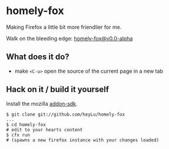 # homely-fox

Making Firefox a little bit more friendlier for me.

Walk on the bleeding edge: [homely-fox@v0.0-alpha][release]

## What does it do?

* make `<C-u>` open the source of the current page in a new tab

## Hack on it / build it yourself

Install the mozilla [addon-sdk][install-sdk].

    $ git clone git://github.com/heyLu/homely-fox
    ...
    $ cd homely-fox
    # edit to your hearts content
    $ cfx run
    # (spawns a new firefox instance with your changes loaded)

[release]: https://github.com/heyLu/homely-fox/releases/download/v0.0-alpha/homely-fox.xpi
[install-sdk]: https://addons.mozilla.org/en-US/developers/docs/sdk/latest/dev-guide/tutorials/installation.html
